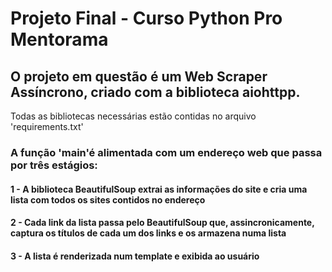 # Projeto Final - Curso Python Pro Mentorama
## O projeto em questão é um Web Scraper Assíncrono, criado com a biblioteca aiohttpp.
Todas as bibliotecas necessárias estão contidas no arquivo 'requirements.txt'
### A função 'main'é alimentada com um endereço web que passa por três estágios:
####  1 - A biblioteca BeautifulSoup extrai as informações do site e cria uma lista com todos os sites contidos no endereço
####  2 - Cada link da lista passa pelo BeautifulSoup que, assincronicamente, captura os títulos de cada um dos links e os armazena numa lista
####  3 - A lista é renderizada num template e exibida ao usuário

